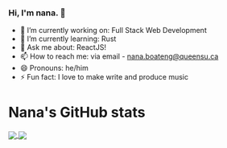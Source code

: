 ### Hi, I'm **nana**. 👋

- 🔭 I’m currently working on: Full Stack Web Development
- 🌱 I’m currently learning: Rust
- 💬 Ask me about: ReactJS!
- 📫 How to reach me: via email - nana.boateng@queensu.ca
- 😄 Pronouns: he/him
- ⚡ Fun fact: I love to make write and produce music

# Nana's GitHub stats
<a href="https://github.com/anuraghazra/github-readme-stats">
  <img align="center" src="https://github-readme-stats.vercel.app/api?username=nana-boateng&show_icons=true&theme=github_dark" >
</a>
<a href="https://github.com/anuraghazra/github-readme-stats">
  <img align="center" src="https://github-readme-stats.vercel.app/api/top-langs/?username=nana-boateng&layout=compact&theme=github_dark&langs_count=8" >
</a>

